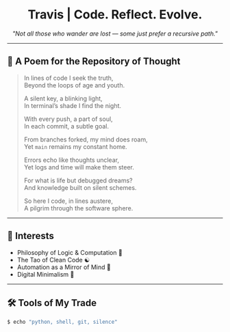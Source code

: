 <h1 align="center">Travis | Code. Reflect. Evolve.</h1>

<p align="center">
  <em>"Not all those who wander are lost — some just prefer a recursive path."</em>
</p>

---

## 📜 A Poem for the Repository of Thought

> In lines of code I seek the truth,  
> Beyond the loops of age and youth.  
>  
> A silent key, a blinking light,  
> In terminal’s shade I find the night.  
>  
> With every push, a part of soul,  
> In each commit, a subtle goal.  
>  
> From branches forked, my mind does roam,  
> Yet `main` remains my constant home.  
>  
> Errors echo like thoughts unclear,  
> Yet logs and time will make them steer.  
>  
> For what is life but debugged dreams?  
> And knowledge built on silent schemes.  
>  
> So here I code, in lines austere,  
> A pilgrim through the software sphere.

---

## 🧠 Interests

- Philosophy of Logic & Computation 🧩  
- The Tao of Clean Code ☯️  
- Automation as a Mirror of Mind 🤖  
- Digital Minimalism 📵  

---

## 🛠️ Tools of My Trade

```bash
$ echo "python, shell, git, silence"
